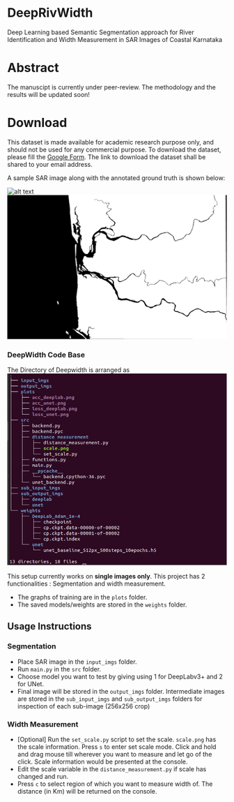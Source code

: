 # DeepRivWidth
Deep Learning based Semantic Segmentation approach for River Identification and Width Measurement in SAR Images of Coastal Karnataka

# Abstract

The manuscipt is currently under peer-review. The methodology and the results will be updated soon!

# Download

This dataset is made available for academic research purpose only, and should not be used for any commercial purpose. To download the dataset, please fill the [Google Form](https://docs.google.com/forms/d/e/1FAIpQLSdwHC_nE7uXOqD8GMwlOm8A8-NZjsjHA3uu9J83bG-KgcJmsQ/viewform). The link to download the dataset shall be shared to your email address. 

A sample SAR image along with the annotated ground truth is shown below: 

![alt text](https://github.com/uverma/DeepRivWidth/blob/master/19-5_input.png) 
![alt text](https://github.com/uverma/DeepRivWidth/blob/master/19-5_gt.png) 




### DeepWidth Code Base

The Directory of Deepwidth is arranged as
![alt text](tree_dir.png "Title")

This setup currently works on **single images only**. This project has 2 functionalities : Segmentation and width measurement.

* The graphs of training are in the ```plots``` folder.
* The saved models/weights are stored in the ```weights``` folder.
## Usage Instructions 

### Segmentation
* Place SAR image in the ```input_imgs``` folder. 
* Run ```main.py``` in the ```src``` folder. 
* Choose model you want to test by giving using 1 for DeepLabv3+ and 2 for UNet.
* Final image will be stored in the ```output_imgs``` folder. Intermediate images are stored in the ```sub_input_imgs``` and ```sub_output_imgs``` folders for inspection of each sub-image (256x256 crop)

### Width Measurement
* [Optional] Run the ```set_scale.py``` script to set the scale. ```scale.png``` has the scale information. Press ```s``` to enter set scale mode. Click and hold and drag mouse till wherever you want to measure and let go of the click. Scale information would be presented at the console.
* Edit the scale variable in the ```distance_measurement.py``` if scale has changed and run.
* Press ```c``` to select region of which you want to measure width of. The distance (in Km) will be returned on the console.
